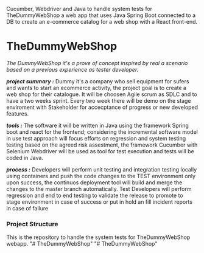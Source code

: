 
Cucumber, Webdriver and Java to handle system tests for TheDummyWebShop a web app that uses Java Spring Boot connected to a DB to create an e-commerce catalog for a web shop with a React front-end.


# TheDummyWebShop
*The DummyWebShop it's a prove of concept inspired by real a scenario based on a previous experience as tester developer.*

**_project summary :_**
Dummy it's a company who sell equipment for sufers and wants to start an ecommerce activity, the project goal is to create a web shop for their catalogue. It will be choosen Agile scrum as SDLC and to have a two weeks sprint. Every two week there will be demo on the stage enviroment with Stakeholder for accecptance of progress or new developed features.

**_tools :_**
The software it will be written in Java using the framework Spring boot and react for the frontend; considering the incremental software model in use test approach will focus efforts on regression and system testing testing based on the agreed risk assestment, the framework Cucumber with Selenium Webdriver will be used as tool for test execution and tests will be coded in Java. 

**_process :_**
Developers will perform unit testing and integration testing locally using containers and push the code changes to the TEST environment only upon success, the continuos deployment tool will build and merge the changes to the master branch automatically. Test Developers will perform regression and end to end testing to validate the release to promote to stage environment in case of success or put in hold an fill incident reports in case of failure


### Project Structure

This is the repository to handle the system tests for TheDummyWebShop webapp. 
"# TheDummyWebShop" 
"# TheDummyWebShop" 
